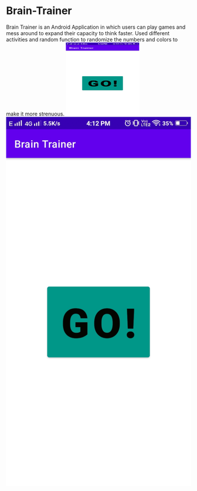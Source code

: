 # Brain-Trainer
Brain Trainer is an Android Application in which users can play games and mess around to expand their capacity to think faster.
Used different activities and random function to randomize the numbers and colors to make it more strenuous.
<img src = "https://github.com/Maniss-ai/Brain-Trainer/blob/master/images/3.jpeg" height = "200" width = "200">
![alt text](https://github.com/Maniss-ai/Brain-Trainer/blob/master/images/3.jpeg)
